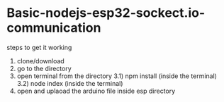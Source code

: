 # Basic-nodejs-esp32-sockect.io-communication

steps to get it working

1) clone/download
2) go to the directory
3) open terminal from the directory
3.1) npm install    (inside the terminal) 
3.2) node index     (inside the terminal)
4) open and uplaoad the arduino file inside esp directory
